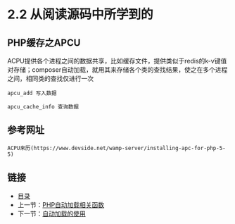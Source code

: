 # 2.2 从阅读源码中所学到的

## PHP缓存之APCU

ACPU提供各个进程之间的数据共享，比如缓存文件，提供类似于redis的k-v键值对存储；composer自动加载，就用其来存储各个类的查找结果，使之在多个进程之间，相同类的查找仅进行一次


    apcu_add 写入数据

    apcu_cache_info 查询数据

## 参考网址

    ACPU来历(https://www.devside.net/wamp-server/installing-apc-for-php-5-5)

## 链接

- [目录](redmine.md)
- 上一节：[PHP自动加载相关函数](02.1.md)
- 下一节：[自动加载的使用](03.1.md)